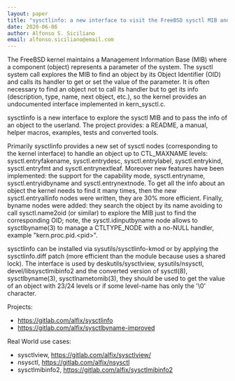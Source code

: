 ```yaml
---
layout: paper
title: "sysctlinfo: a new interface to visit the FreeBSD sysctl MIB and to pass the objects info to userland"
date: 2020-06-06
author: Alfonso S. Siciliano
email: alfonso.siciliano@email.com
---
```

The FreeBSD kernel maintains a Management Information Base (MIB) where a component (object) represents a parameter of the system. The sysctl system call explores the MIB to find an object by its Object Identifier (OID) and calls its handler to get or set the value of the parameter. It is often necessary to find an object not to call its handler but to get its info (description, type, name, next object, etc.), so the kernel provides an undocumented interface implemented in kern_sysctl.c.

sysctlinfo is a new interface to explore the sysctl MIB and to pass the info of an object to the userland. The project provides: a README, a manual, helper macros, examples, tests and converted tools.

Primarily sysctlinfo provides a new set of sysctl nodes (corresponding to the kernel interface) to handle an object up to CTL_MAXNAME levels: sysctl.entryfakename, sysctl.entrydesc, sysctl.entrylabel, sysctl.entrykind, sysctl.entryfmt and sysctl.entrynextleaf. Moreover new features have been implemented: the support for the capability mode, sysctl.entryname, sysctl.entryidbyname and sysctl.entrynextnode. To get all the info about an object the kernel needs to find it many times, then the new sysctl.entryallinfo nodes were written, they are 30% more efficient. Finally, byname nodes were added: they search the object by its name avoiding to call sysctl.name2oid (or similar) to explore the MIB just to find the corresponding OID; note, the sysctl.idinputbyname node allows to sysctlbyname(3) to manage a CTLTYPE_NODE with a no-NULL handler, example "kern.proc.pid.\<pid\>".

sysctlinfo can be installed via sysutils/sysctlinfo-kmod or by applying the sysctlinfo.diff patch (more efficient than the module because uses a shared lock). The interface is used by deskutils/sysctlview, sysutils/nsysctl, devel/libsysctlmibinfo2 and the converted version of sysctl(8), sysctlbyname(3), sysctlnametomib(3), they should be used to get the value of an object with 23/24 levels or if some level-name has only the '\0' character.

Projects:

- <https://gitlab.com/alfix/sysctlinfo>
- <https://gitlab.com/alfix/sysctlbyname-improved>

Real World use cases:

- sysctlview, <https://gitlab.com/alfix/sysctlview/>
- nsysctl, <https://gitlab.com/alfix/nsysctl>
- sysctlmibinfo2, <https://gitlab.com/alfix/sysctlmibinfo2>
